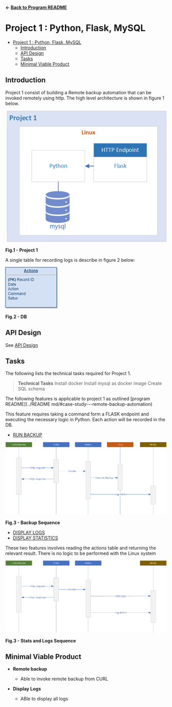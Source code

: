 **&larr; [Back to Program README](../README.md)**
# Project 1 : Python, Flask, MySQL

<!-- TOC -->
* [Project 1 : Python, Flask, MySQL](#project-1--python-flask-mysql)
  * [Introduction](#introduction)
  * [API Design](#api-design)
  * [Tasks](#tasks)
  * [Minimal Viable Product](#minimal-viable-product)
<!-- TOC -->

## Introduction
Project 1 consist of building a Remote backup automation that can be invoked remotely using http.  The high level architecture is shown in figure 1 below.

![](./docs/images/project1.png)
<figcaption><b>Fig.1 - Project 1</b></figcaption>

A single table for recording logs is describe in figure 2 below:

![](./docs/images/db.png)  
<figcaption><b>Fig.2 - DB</b></figcaption>


## API Design
See [API Design](./docs/api.md)

## Tasks

The following lists the technical tasks required for Project 1.

>**Technical Tasks**
> Install docker
> Install mysql as docker image
> Create SQL schema

The following features is applicable to project 1 as outlined [program README](../README md/#case-study---remote-backup-automation)

This feature requires taking a command form a FLASK endpoint and executing the necessary logic in Python.
Each action will be recorded in the DB. 

- [RUN BACKUP](../README.md/#feature-run-backup)

![](./docs/images/execute-backup.png)  
<figcaption><b>Fig.3 - Backup Sequence</b></figcaption>

- [DISPLAY LOGS](../README.md/#feature-display-logs)
- [DISPLAY STATISTICS](../README.md/#feature-display-statistics)

These two features involves reading the actions table and returning the relevant result.  There is no logic to be performed with the Linux system 

![](./docs/images/get-logs.png)  
<figcaption><b>Fig.3 - Stats and Logs Sequence</b></figcaption>

## Minimal Viable Product
- **Remote backup**
  - Able to invoke remote backup from CURL

- **Display Logs**
  - ABle to display all logs
